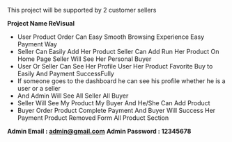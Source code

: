 This project will be supported by 2 customer sellers

**Project Name ReVisual**

- User Product Order Can Easy
  Smooth Browsing Experience
  Easy Payment Way
- Seller Can Easily Add Her Product
  Seller Can Add Run Her Product On Home Page
  Seller Will See Her Personal Buyer
- User Or Seller Can See Her Profile
  User Her Product Favorite Buy to Easily And Payment SuccessFully
- If someone goes to the dashboard he can see his profile whether he is a user or a seller
- And Admin Will See All Seller All Buyer
- Seller Will See My Product My Buyer And He/She Can Add Product
- Buyer Order Product Complete Payment And Buyer Will Success Her Payment Product Removed Form All Product Section

**Admin Email : admin@gmail.com**
**Admin Password : 12345678**
